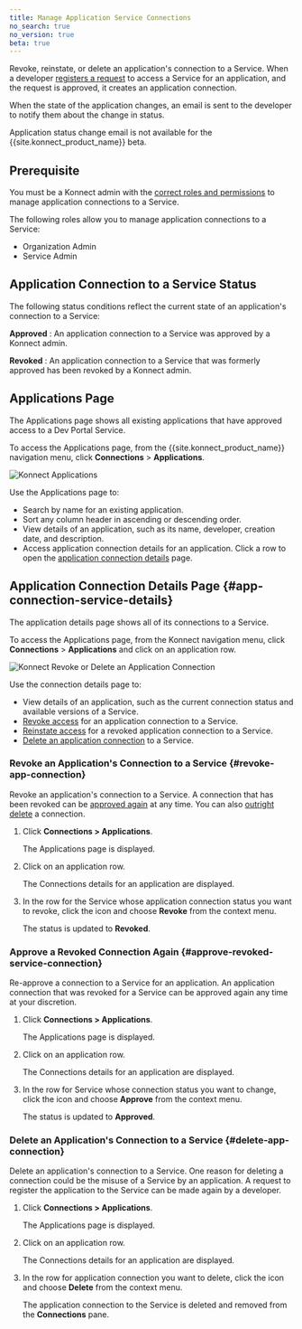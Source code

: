 ```yaml
---
title: Manage Application Service Connections
no_search: true
no_version: true
beta: true
---
```


Revoke, reinstate, or delete an application's connection to a Service. When a developer
[registers a request](/konnect/dev-portal/developers/dev-reg-app-service) to access a Service for an
application, and the request is approved, it creates an application connection.

When the state of the application changes, an email is sent to the developer to notify
them about the change in status.

<div class="alert alert-ee red"> Application status change email is not available for the {{site.konnect_product_name}} beta.
 </div>

## Prerequisite

You must be a Konnect admin with the
[correct roles and permissions](/konnect/reference/org-management/#role-definitions)
to manage application connections to a Service.

The following roles allow you to
manage application connections to a Service:

- Organization Admin
- Service Admin

## Application Connection to a Service Status

The following status conditions reflect the current state of an application's connection to a Service:

**Approved**
: An application connection to a Service was approved by a Konnect admin.

**Revoked**
: An application connection to a Service that was formerly approved has been revoked by a
Konnect admin.

## Applications Page

The Applications page shows all existing applications that have approved access to a Dev Portal Service.

To access the Applications page, from the {{site.konnect_product_name}} navigation menu,
click **Connections** > **Applications**.

![Konnect Applications](/assets/images/docs/konnect/konnect-apps-page.png)

Use the Applications page to:

- Search by name for an existing application.
- Sort any column header in ascending or descending order.
- View details of an application, such as its name, developer, creation date, and description.
- Access application connection details for an application. Click a row to open the
  [application connection details](#app-connection-service-details) page.

## Application Connection Details Page {#app-connection-service-details}

The application details page shows all of its connections to a Service.

To access the Applications page, from the Konnect navigation menu, click **Connections** > **Applications**
and click on an application row.

![Konnect Revoke or Delete an Application Connection](/assets/images/docs/konnect/konnect-revoke-delete-app-connection.png)

Use the connection details page to:

- View details of an application, such as the current connection status and available versions of a Service.
- [Revoke access](#revoke-app-connection) for an application connection to a Service.
- [Reinstate access](#approve-revoked-service-connection) for a revoked application connection to a Service.
- [Delete an application connection](#delete-app-connection) to a Service.

### Revoke an Application's Connection to a Service {#revoke-app-connection}

Revoke an application's connection to a Service. A connection that has been revoked can be
[approved again](#approve-revoked-service-connection) at any time. You can also
[outright delete](#delete-app-connection) a connection.

1. Click **Connections > Applications**.

   The Applications page is displayed.

2. Click on an application row.

   The Connections details for an application are displayed.

3. In the row for the Service whose application connection status you want to revoke, click the icon and
   choose **Revoke** from the context menu.

   The status is updated to **Revoked**.

### Approve a Revoked Connection Again {#approve-revoked-service-connection}

Re-approve a connection to a Service for an application. An application connection
that was revoked for a Service can be approved again any time at your discretion.

1. Click **Connections > Applications**.

   The Applications page is displayed.

2. Click on an application row.

   The Connections details for an application are displayed.

3. In the row for Service whose connection status you want to change, click the icon and choose **Approve** from the
   context menu.

   The status is updated to **Approved**.

### Delete an Application's Connection to a Service {#delete-app-connection}

Delete an application's connection to a Service. One reason for deleting a connection
could be the misuse of a Service by an application. A request to register the application
to the Service can be made again by a developer.

1. Click **Connections > Applications**.

   The Applications page is displayed.

2. Click on an application row.

   The Connections details for an application are displayed.

3. In the row for application connection you want to delete, click the icon and choose **Delete** from the
   context menu.

   The application connection to the Service is deleted and removed from the **Connections** pane.
